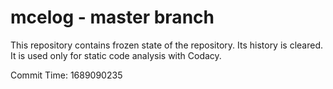 # mcelog - master branch

This repository contains frozen state of the repository.
Its history is cleared. It is used only for static code
analysis with Codacy.

Commit Time: 1689090235